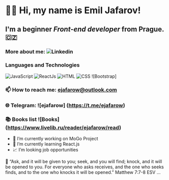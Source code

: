 # 👋🏻 Hi, my name is **Emil Jafarov**!
## I'm a beginner *Front-end developer* from Prague. 🇨🇿
### More about me: ![Linkedin](https://www.linkedin.com/in/ejafarow) 
### Languages and Technologies 
![JavaScript](https://img.shields.io/badge/-JavaScript-090909?style=for-the-badge&logo=JavaScript)
![ReactJs](https://img.shields.io/badge/-ReactJs-090909?style=for-the-badge&logo=React)
![HTML](https://img.shields.io/badge/-HTML-090909?style=for-the-badge&logo=html5)
![CSS](https://img.shields.io/badge/-CSS-090909?style=for-the-badge&logo=css3)
![Bootstrap]
### 📫 How to reach me:  ejafarow@outlook.com
### 🌐 Telegram: ![ejafarow] (https://t.me/ejafarow)
### :books: Books list ![Books] (https://www.livelib.ru/reader/ejafarow/read)

- :rocket: I’m currently working on MoGo Project
- 🌱 I’m currently learning React.js
- :chart_with_upwards_trend: I’m looking job opportunities

:book: “Ask, and it will be given to you; seek, and you will find; knock, and it will be opened to you. For everyone who asks receives, and the one who seeks finds, and to the one who knocks it will be opened.”
‭‭Matthew‬ ‭7:7-8‬ ‭ESV‬‬
...

